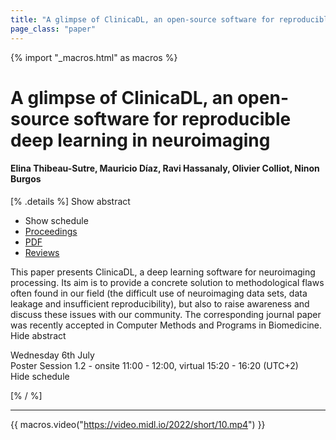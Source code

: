 ```yaml
---
title: "A glimpse of ClinicaDL, an open-source software for reproducible deep learning in neuroimaging"
page_class: "paper"
---
```


{% import "_macros.html" as macros %}

# A glimpse of ClinicaDL, an open-source software for reproducible deep learning in neuroimaging

#### Elina Thibeau-Sutre, Mauricio Díaz, Ravi Hassanaly, Olivier Colliot, Ninon Burgos

[% .details %]
<a class="toggle_visibility" data-selector=".abstract" data-level="3">Show abstract</a>
- <a class="toggle_visibility" data-selector=".schedule" data-level="3">Show schedule</a>
- <a href="">Proceedings</a>
- <a href="https://openreview.net/pdf?id=gsqiNMdPSYK">PDF</a>
- <a href="https://openreview.net/forum?id=gsqiNMdPSYK">Reviews</a>

<p>
    <span class="abstract">
        This paper presents ClinicaDL, a deep learning software for neuroimaging processing. Its aim is to provide a concrete solution to methodological flaws often found in our field (the difficult use of neuroimaging data sets, data leakage and insufficient reproducibility), but also to raise awareness and discuss these issues with our community. The corresponding journal paper was recently accepted in Computer Methods and Programs in Biomedicine.
        <br>
        <span class="actions"><a class="toggle_visibility" data-level="2">Hide abstract</a></span>
    </span>
</p>

<p>
    <span class="schedule">
        Wednesday 6th July<br>Poster Session 1.2 - onsite 11:00 - 12:00, virtual 15:20 - 16:20 (UTC+2)
        <br>
        <span class="actions"><a class="toggle_visibility" data-level="2">Hide schedule</a></span>
    </span>
</p>

[% / %]


---
{{ macros.video("https://video.midl.io/2022/short/10.mp4") }}
